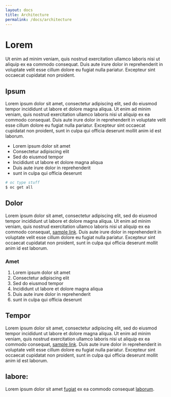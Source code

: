 ```yaml
---
layout: docs
title: Architecture
permalink: /docs/architecture
---
```


# Lorem

Ut enim ad minim veniam, quis nostrud exercitation ullamco laboris nisi ut aliquip ex ea commodo consequat. Duis aute irure dolor in reprehenderit in voluptate velit esse cillum dolore eu fugiat nulla pariatur. Excepteur sint occaecat cupidatat non proident.

## Ipsum

Lorem ipsum dolor sit amet, consectetur adipiscing elit, sed do eiusmod tempor incididunt ut labore et dolore magna aliqua. Ut enim ad minim veniam, quis nostrud exercitation ullamco laboris nisi ut aliquip ex ea commodo consequat. Duis aute irure dolor in reprehenderit in voluptate velit esse cillum dolore eu fugiat nulla pariatur. Excepteur sint occaecat cupidatat non proident, sunt in culpa qui officia deserunt mollit anim id est laborum.

* Lorem ipsum dolor sit amet
* Consectetur adipiscing elit
* Sed do eiusmod tempor
* Incididunt ut labore et dolore magna aliqua
* Duis aute irure dolor in reprehenderit
* sunt in culpa qui officia deserunt


```bash
# oc type stuff
$ oc get all
```

## Dolor

Lorem ipsum dolor sit amet, consectetur adipiscing elit, sed do eiusmod tempor incididunt ut labore et dolore magna aliqua. Ut enim ad minim veniam, quis nostrud exercitation ullamco laboris nisi ut aliquip ex ea commodo consequat, [sample link](https://opendatahub.io). Duis aute irure dolor in reprehenderit in voluptate velit esse cillum dolore eu fugiat nulla pariatur. Excepteur sint occaecat cupidatat non proident, sunt in culpa qui officia deserunt mollit anim id est laborum.

### Amet

1. Lorem ipsum dolor sit amet
1. Consectetur adipiscing elit
1. Sed do eiusmod tempor
1. Incididunt ut labore et dolore magna aliqua
1. Duis aute irure dolor in reprehenderit
1. sunt in culpa qui officia deserunt


## Tempor

Lorem ipsum dolor sit amet, consectetur adipiscing elit, sed do eiusmod tempor incididunt ut labore et dolore magna aliqua. Ut enim ad minim veniam, quis nostrud exercitation ullamco laboris nisi ut aliquip ex ea commodo consequat, [sample link](https://opendatahub.io). Duis aute irure dolor in reprehenderit in voluptate velit esse cillum dolore eu fugiat nulla pariatur. Excepteur sint occaecat cupidatat non proident, sunt in culpa qui officia deserunt mollit anim id est laborum.

## labore:

Lorem ipsum dolor sit amet [fugiat](https://opendatahub.io) ex ea commodo consequat [laborum](https://opendatahub.io).
